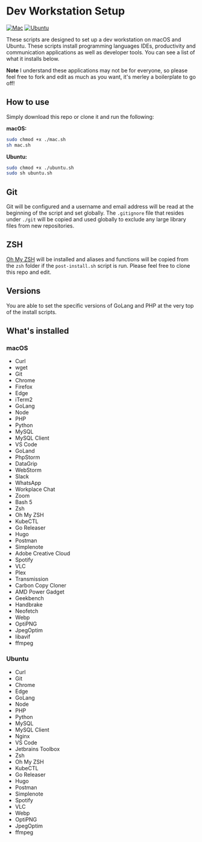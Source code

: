 # Dev Workstation Setup

[![Mac](https://github.com/ainsleyclark/system-setup/actions/workflows/mac.yml/badge.svg?branch=master)](https://github.com/ainsleyclark/system-setup/actions/workflows/mac.yml)
[![Ubuntu](https://github.com/ainsleyclark/system-setup/actions/workflows/ubuntu.yml/badge.svg?branch=master)](https://github.com/ainsleyclark/system-setup/actions/workflows/ubuntu.yml)

These scripts are designed to set up a dev workstation on macOS and Ubuntu. These scripts install programming languages
IDEs, productivity and communication applications as well as developer tools. You can see a list of what it installs
below.

**Note**
I understand these applications may not be for everyone, so please feel free to fork and edit as much as you want, it's
merley a boilerplate to go off!

## How to use
Simply download this repo or clone it and run the following:

**macOS:**
```bash
sudo chmod +x ./mac.sh
sh mac.sh
```

**Ubuntu:**
```bash
sudo chmod +x ./ubuntu.sh
sudo sh ubuntu.sh
```

## Git
Git will be configured and a username and email address will be read at the beginning of the script and set globally.
The  `.gitignore` file that resides under `./git` will be copied and used globally to exclude any large library files from
new repositories.

## ZSH
[Oh My ZSH](https://ohmyz.sh/) will be installed and aliases and functions will be copied from the `zsh` folder if the
`post-install.sh` script is run. Please feel free to clone this repo and edit.

## Versions
You are able to set the specific versions of GoLang and PHP at the very top of the install scripts.

## What's installed

### macOS

- Curl
- wget
- Git
- Chrome
- Firefox
- Edge
- iTerm2
- GoLang
- Node
- PHP
- Python
- MySQL
- MySQL Client
- VS Code
- GoLand
- PhpStorm
- DataGrip
- WebStorm
- Slack
- WhatsApp
- Workplace Chat
- Zoom
- Bash 5
- Zsh
- Oh My ZSH
- KubeCTL
- Go Releaser
- Hugo
- Postman
- Simplenote
- Adobe Creative Cloud
- Spotify
- VLC
- Plex
- Transmission
- Carbon Copy Cloner
- AMD Power Gadget
- Geekbench
- Handbrake
- Neofetch
- Webp
- OptiPNG
- JpegOptim
- libavif
- ffmpeg

### Ubuntu

- Curl
- Git
- Chrome
- Edge
- GoLang
- Node
- PHP
- Python
- MySQL
- MySQL Client
- Nginx
- VS Code
- Jetbrains Toolbox
- Zsh
- Oh My ZSH
- KubeCTL
- Go Releaser
- Hugo
- Postman
- Simplenote
- Spotify
- VLC
- Webp
- OptiPNG
- JpegOptim
- ffmpeg
